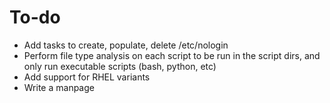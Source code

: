 # To-do
 - Add tasks to create, populate, delete /etc/nologin
 - Perform file type analysis on each script to be run in the script dirs, and only run
   executable scripts (bash, python, etc)
 - Add support for RHEL variants
 - Write a manpage
